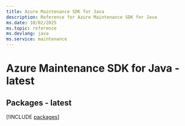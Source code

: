 ```yaml
---
title: Azure Maintenance SDK for Java
description: Reference for Azure Maintenance SDK for Java
ms.date: 10/02/2025
ms.topic: reference
ms.devlang: java
ms.service: maintenance
---
```

# Azure Maintenance SDK for Java - latest
## Packages - latest
[!INCLUDE [packages](maintenance-index.md)]